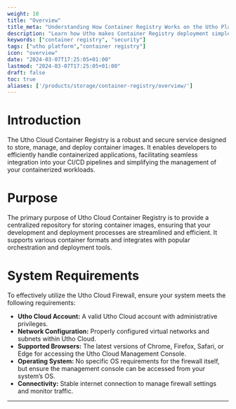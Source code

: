 ```yaml
---
weight: 10
title: "Overview"
title_meta: "Understanding How Container Registry Works on the Utho Platform"
description: "Learn how Utho makes Container Registry deployment simple and easy so you easily anticipate your cloud infrastructure costs"
keywords: ["container registry", "security"]
tags: ["utho platform","container registry"]
icon: "overview"
date: "2024-03-07T17:25:05+01:00"
lastmod: "2024-03-07T17:25:05+01:00"
draft: false
toc: true
aliases: ['/products/storage/container-registry/overview/']
---
```


<!-- # Overview -->

# Introduction
The Utho Cloud Container Registry is a robust and secure service designed to store, manage, and deploy container images. It enables developers to efficiently handle containerized applications, facilitating seamless integration into your CI/CD pipelines and simplifying the management of your containerized workloads.

# Purpose
The primary purpose of Utho Cloud Container Registry is to provide a centralized repository for storing container images, ensuring that your development and deployment processes are streamlined and efficient. It supports various container formats and integrates with popular orchestration and deployment tools.

# System Requirements
To effectively utilize the Utho Cloud Firewall, ensure your system meets the following requirements:
- **Utho Cloud Account:** A valid Utho Cloud account with administrative privileges.
- **Network Configuration:** Properly configured virtual networks and subnets within Utho Cloud.
- **Supported Browsers:** The latest versions of Chrome, Firefox, Safari, or Edge for accessing the Utho Cloud Management Console.
- **Operating System:** No specific OS requirements for the firewall itself, but ensure the management console can be accessed from your system’s OS.
- **Connectivity:** Stable internet connection to manage firewall settings and monitor traffic.


---